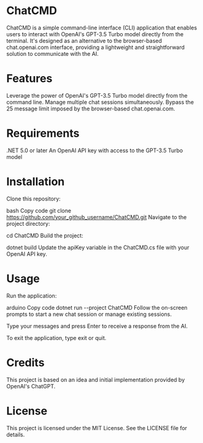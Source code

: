 # ChatCMD
ChatCMD is a simple command-line interface (CLI) application that enables users to interact with OpenAI's GPT-3.5 Turbo model directly from the terminal. It's designed as an alternative to the browser-based chat.openai.com interface, providing a lightweight and straightforward solution to communicate with the AI.

# Features
Leverage the power of OpenAI's GPT-3.5 Turbo model directly from the command line.
Manage multiple chat sessions simultaneously.
Bypass the 25 message limit imposed by the browser-based chat.openai.com.
# Requirements
.NET 5.0 or later
An OpenAI API key with access to the GPT-3.5 Turbo model
# Installation
Clone this repository:

bash
Copy code
git clone https://github.com/your_github_username/ChatCMD.git
Navigate to the project directory:

cd ChatCMD
Build the project:

dotnet build
Update the apiKey variable in the ChatCMD.cs file with your OpenAI API key.

# Usage
Run the application:

arduino
Copy code
dotnet run --project ChatCMD
Follow the on-screen prompts to start a new chat session or manage existing sessions.

Type your messages and press Enter to receive a response from the AI.

To exit the application, type exit or quit.

# Credits
This project is based on an idea and initial implementation provided by OpenAI's ChatGPT.

# License
This project is licensed under the MIT License. See the LICENSE file for details.
